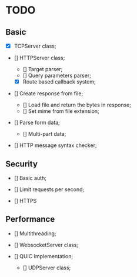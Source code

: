 # TODO

## Basic

- [x] TCPServer class;

- [] HTTPServer class;
    - [] Target parser;
    - [] Query parameters parser;
    - [x] Route based callback system;

- [] Create response from file;
    - [] Load file and return the bytes in response;
    - [] Set mime from file extension;

- [] Parse form data;
    - [] Multi-part data;

- [] HTTP message syntax checker;

## Security

- [] Basic auth;

- [] Limit requests per second;

- [] HTTPS

## Performance

- [] Multithreading;

- [] WebsocketServer class;

- [] QUIC Implementation;
    - [] UDPServer class;